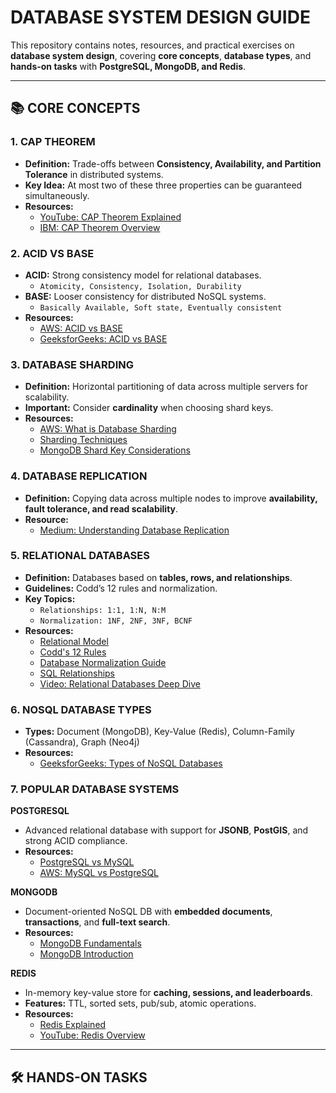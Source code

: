 # DATABASE SYSTEM DESIGN GUIDE

This repository contains notes, resources, and practical exercises on **database system design**, covering **core concepts**, **database types**, and **hands-on tasks** with **PostgreSQL, MongoDB, and Redis**.

---

## 📚 CORE CONCEPTS

### 1. CAP THEOREM
- **Definition:** Trade-offs between **Consistency, Availability, and Partition Tolerance** in distributed systems.
- **Key Idea:** At most two of these three properties can be guaranteed simultaneously.
- **Resources:**
  - [YouTube: CAP Theorem Explained](https://www.youtube.com/watch?v=BHqjEjzAicA)
  - [IBM: CAP Theorem Overview](https://www.ibm.com/think/topics/cap-theorem)

### 2. ACID VS BASE
- **ACID:** Strong consistency model for relational databases.
  - `Atomicity, Consistency, Isolation, Durability`
- **BASE:** Looser consistency for distributed NoSQL systems.
  - `Basically Available, Soft state, Eventually consistent`
- **Resources:**
  - [AWS: ACID vs BASE](https://aws.amazon.com/compare/the-difference-between-acid-and-base-database/)
  - [GeeksforGeeks: ACID vs BASE](https://www.geeksforgeeks.org/dbms/acid-model-vs-base-model-for-database/)

### 3. DATABASE SHARDING
- **Definition:** Horizontal partitioning of data across multiple servers for scalability.
- **Important:** Consider **cardinality** when choosing shard keys.
- **Resources:**
  - [AWS: What is Database Sharding](https://aws.amazon.com/what-is/database-sharding/)
  - [Sharding Techniques](https://www.techtalksbyanvita.com/post/sharding-a-database-optimization-technique)
  - [MongoDB Shard Key Considerations](https://www.mongodb.com/docs/manual/core/sharding-choose-a-shard-key/#std-label-shard-key-range)

### 4. DATABASE REPLICATION
- **Definition:** Copying data across multiple nodes to improve **availability, fault tolerance, and read scalability**.
- **Resource:**
  - [Medium: Understanding Database Replication](https://medium.com/@atakanserbes/understanding-database-replication-a-practical-overview-dbe23344ac)

### 5. RELATIONAL DATABASES
- **Definition:** Databases based on **tables, rows, and relationships**.
- **Guidelines:** Codd’s 12 rules and normalization.
- **Key Topics:**
  - `Relationships: 1:1, 1:N, N:M`
  - `Normalization: 1NF, 2NF, 3NF, BCNF`
- **Resources:**
  - [Relational Model](https://en.wikipedia.org/wiki/Relational_model)
  - [Codd's 12 Rules](https://en.wikipedia.org/wiki/Codd%27s_12_rules)
  - [Database Normalization Guide](https://www.geeksforgeeks.org/dbms/introduction-of-database-normalization/)
  - [SQL Relationships](https://www.geeksforgeeks.org/sql/relationships-in-sql-one-to-one-one-to-many-many-to-many/)
  - [Video: Relational Databases Deep Dive](https://www.youtube.com/watch?v=1RCMYG8RUSE&t=5226s)

### 6. NOSQL DATABASE TYPES
- **Types:** Document (MongoDB), Key-Value (Redis), Column-Family (Cassandra), Graph (Neo4j)
- **Resources:**
  - [GeeksforGeeks: Types of NoSQL Databases](https://www.geeksforgeeks.org/dbms/types-of-nosql-databases/)

### 7. POPULAR DATABASE SYSTEMS

**POSTGRESQL**
- Advanced relational database with support for **JSONB**, **PostGIS**, and strong ACID compliance.
- **Resources:**
  - [PostgreSQL vs MySQL](https://medium.com/the-table-sql-and-devtalk/difference-between-postgresql-and-mysql-a-comparison-1)
  - [AWS: MySQL vs PostgreSQL](https://aws.amazon.com/compare/the-difference-between-mysql-vs-postgresql/)

**MONGODB**
- Document-oriented NoSQL DB with **embedded documents**, **transactions**, and **full-text search**.
- **Resources:**
  - [MongoDB Fundamentals](https://www.mongodb.com/resources/products/fundamentals/basics?utm_source=chatgpt.com)
  - [MongoDB Introduction](https://www.deepnebula.dev/blog/mongodbintroduction?utm_source=chatgpt.com)

**REDIS**
- In-memory key-value store for **caching, sessions, and leaderboards**.
- **Features:** TTL, sorted sets, pub/sub, atomic operations.
- **Resources:**
  - [Redis Explained](https://dev.to/amitchandra/redis-explained-key-features-use-cases-and-a-hands-on-project-1hdf?utm_s…)
  - [YouTube: Redis Overview](https://www.youtube.com/watch?v=jgpVdJB2sKQ)

---

## 🛠 HANDS-ON TASKS
